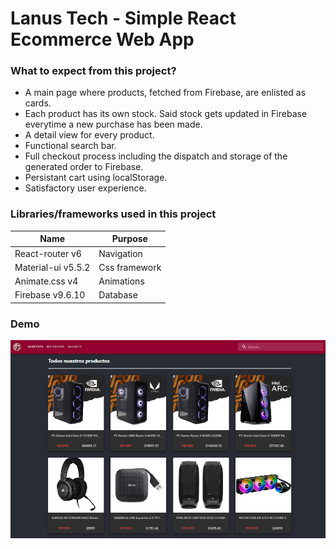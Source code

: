 # Lanus Tech - Simple React Ecommerce Web App

### What to expect from this project?

- A main page where products, fetched from Firebase, are enlisted as cards.
- Each product has its own stock. Said stock gets updated in Firebase everytime a new purchase has been made.
- A detail view for every product.
- Functional search bar.
- Full checkout process including the dispatch and storage of the generated order to Firebase.
- Persistant cart using localStorage.
- Satisfactory user experience.

### Libraries/frameworks used in this project

| Name               | Purpose       |
| ------------------ | ------------- |
| React-router v6    | Navigation    |
| Material-ui v5.5.2 | Css framework |
| Animate.css v4     | Animations    |
| Firebase v9.6.10   | Database      |

### Demo

<div style="text-align:center"><img src="./src/assets/image.png" /></div>
